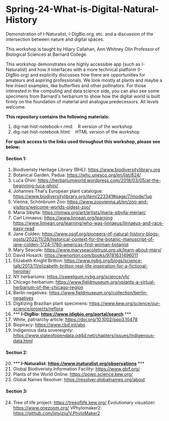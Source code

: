 # Spring-24-What-is-Digital-Natural-History
Demonstration of I-Naturalist, I-DigBio.org, etc. and a discussion of the intersection between nature and digital spaces.

This workshop is taught by Hilary Callahan, Ann Whitney Olin Professor of Biological Sciences at Barnard College.

This workshop demonstrates one highly accessible app (such as I-Naturalist) and how it interfaces with a more technical platform (I-DigBio.org) and explicitly discusses how there are opportunities for amateurs and aspiring professionals. We look mostly at plants and maybe a few insect examples, like butterflies and other pollinators. For those interested in the computing and data science side, you can also see some specimens from Barnard's herbarium to show how the digital world is built firmly on the foundation of material and analogue predecessors. All levels welcome.

**This repository contains the following materials:**

  1. dig-nat-hist-notebook-r.rmd:   R version of the workshop
  2. dig-nat-hist-notebook.html:   HTML version of the workshop


**For quick access to the links used throughout this workshop, please see below:**

#### Section 1:
  1. Biodiveristy Heritage Library (BHL):   https://www.biodiversitylibrary.org
  2. Botanical Garden, Padua:   https://whc.unesco.org/en/list/824/
  3. Luca Ghini:   https://herbariumworld.wordpress.com/2018/03/05/at-the-beginning-luca-ghini/
  4. Johannes Thal's European plant catalogue:   https://www.biodiversitylibrary.org/item/223341#page/7/mode/1up
  5. Vienna, Schönbrunn Zoo:   https://www.zoovienna.at/en/zoo-and-visitors/welcome-worlds-oldest-zoo/
  6. Maria Sibylla:   https://nmwa.org/art/artists/maria-sibylla-merian/
  7. Carl Linnaeus:   https://www.linnean.org/learning https://www.linnean.org/learning/who-was-linnaeus/linnaeus-and-race-easy-read
  8. Jane Colden:   https://www.osgf.org/pioneers-of-natural-history-blogs-posts/2022/11/28/historical-context-for-the-botanic-manuscript-of-jane-colden-1724-1760-americas-first-woman-botanist
  9. Mary Seacole:   https://www.maryseacoletrust.org.uk/learn-about-mary/
  10. David Hosack:   https://wwnorton.com/books/9781631496011
  11. Elizabeth Knight Britton:   https://www.nybg.org/blogs/science-talk/2013/11/elizabeth-britton-real-life-inspiration-for-a-fictional-heroine/
  12. NY herbariums:   https://sweetgum.nybg.org/science/vh/
  13. Chicago herbarium:   https://www.fieldmuseum.org/vplants-a-virtual-herbarium-of-the-chicago-region
  14. Berlin negatives:   https://www.fieldmuseum.org/collection/berlin-negatives
  15. Digitizing Brazilian plant specimens:   https://www.kew.org/science/our-science/projects/reflora
  16. *** **I-DigBio:   https://www.idigbio.org/portal/search** ***
  17. White, patriarchy article:   https://doi.org/10.1002/ppp3.10478
  18. Biopiracy:   https://www.cbd.int/abs
  19. Indigenous data sovereignty:   https://www.stateofopendata.od4d.net/chapters/issues/indigenous-data.html

#### Section 2:
  20. *** **I-Naturalist:   https://www.inaturalist.org/observations** ***
  21. Global Biodiveristy Information Facility:   https://www.gbif.org/
  22. Plants of the World Online:   https://powo.science.kew.org/ 
  23. Global Names Resolver:   https://resolver.globalnames.org/about

#### Section 3:
  24. Tree of life project:   https://treeoflife.kew.org/
Evolutionary visualizer:   https://www.onezoom.org/
VPhylomaker2:   https://github.com/jinyizju/V.PhyloMaker2
